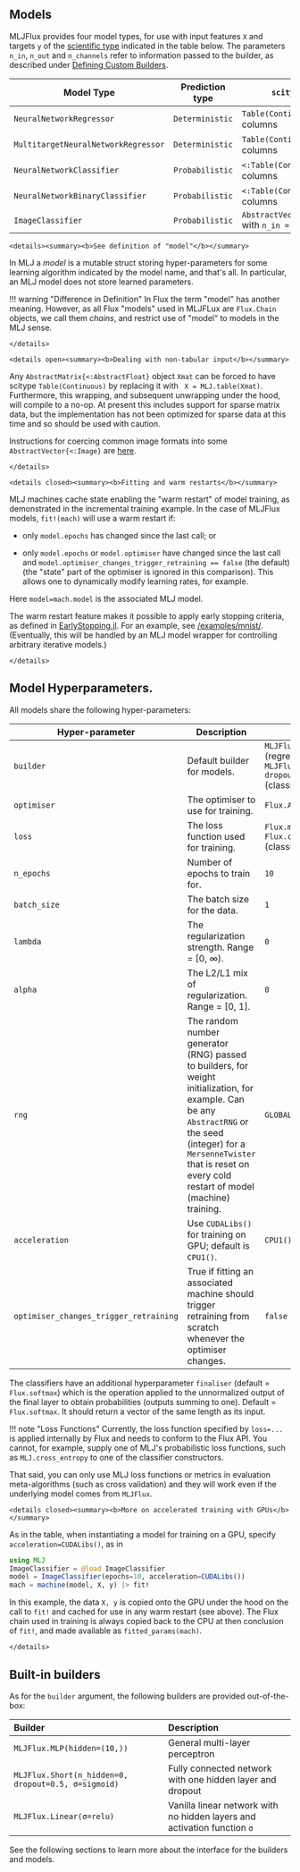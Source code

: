 ## Models

MLJFlux provides four model types, for use with input features `X` and
targets `y` of the [scientific
type](https://alan-turing-institute.github.io/MLJScientificTypes.jl/dev/)
indicated in the table below. The parameters `n_in`, `n_out` and `n_channels`
refer to information passed to the builder, as described under
[Defining Custom Builders](@ref).

Model Type | Prediction type | `scitype(X) <: _` | `scitype(y) <: _`
-----------|-----------------|---------------|----------------------------
`NeuralNetworkRegressor` | `Deterministic` | `Table(Continuous)` with `n_in` columns | `AbstractVector{<:Continuous)` (`n_out = 1`)
`MultitargetNeuralNetworkRegressor` | `Deterministic` | `Table(Continuous)` with `n_in` columns | `<: Table(Continuous)` with `n_out` columns
`NeuralNetworkClassifier` | `Probabilistic` | `<:Table(Continuous)` with `n_in` columns | `AbstractVector{<:Finite}` with `n_out` classes
`NeuralNetworkBinaryClassifier` | `Probabilistic` | `<:Table(Continuous)` with `n_in` columns | `AbstractVector{<:Finite{2}}` (`n_out = 2`)
`ImageClassifier` | `Probabilistic` | `AbstractVector(<:Image{W,H})` with `n_in = (W, H)` | `AbstractVector{<:Finite}` with `n_out` classes


```@raw html
<details><summary><b>See definition of "model"</b></summary>
```
In MLJ a *model* is a mutable struct storing hyper-parameters for some
learning algorithm indicated by the model name, and that's all. In
particular, an MLJ model does not store learned parameters.

!!! warning "Difference in Definition"
    In Flux the term "model" has another meaning. However, as all
    Flux "models" used in MLJFLux are `Flux.Chain` objects, we call them
    *chains*, and restrict use of "model" to models in the MLJ sense.

```@raw html
</details>
```

```@raw html
<details open><summary><b>Dealing with non-tabular input</b></summary>
```
Any `AbstractMatrix{<:AbstractFloat}` object `Xmat` can be forced to
have scitype `Table(Continuous)` by replacing it with ` X =
MLJ.table(Xmat)`. Furthermore, this wrapping, and subsequent
unwrapping under the hood, will compile to a no-op. At present this
includes support for sparse matrix data, but the implementation has
not been optimized for sparse data at this time and so should be used
with caution.

Instructions for coercing common image formats into some
`AbstractVector{<:Image}` are
[here](https://juliaai.github.io/ScientificTypes.jl/dev/#Type-coercion-for-image-data).
```@raw html
</details>
```

```@raw html
<details closed><summary><b>Fitting and warm restarts</b></summary>
```
MLJ machines cache state enabling the "warm restart" of model
training, as demonstrated in the incremental training example. In the case of MLJFlux
models, `fit!(mach)` will use a warm restart if:

- only `model.epochs` has changed since the last call; or

- only `model.epochs` or `model.optimiser` have changed since the last
  call and `model.optimiser_changes_trigger_retraining == false` (the
  default) (the "state" part of the optimiser is ignored in this
  comparison). This allows one to dynamically modify learning rates,
  for example.

Here `model=mach.model` is the associated MLJ model.

The warm restart feature makes it possible to apply early stopping
criteria, as defined in
[EarlyStopping.jl](https://github.com/ablaom/EarlyStopping.jl). For an
example, see [/examples/mnist/](/examples/mnist/). (Eventually, this
will be handled by an MLJ model wrapper for controlling arbitrary
iterative models.)
```@raw html
</details>
```



## Model Hyperparameters.

All models share the following hyper-parameters:

| Hyper-parameter                        | Description                                                                                                                                                                                                                          | Default                                                                                                   |
|----------------------------------------|--------------------------------------------------------------------------------------------------------------------------------------------------------------------------------------------------------------------------------------|-----------------------------------------------------------------------------------------------------------|
| `builder`                              | Default builder for models.                                                                                                                                                                                                          | `MLJFlux.Linear(σ=Flux.relu)` (regressors) or `MLJFlux.Short(n_hidden=0, dropout=0.5, σ=Flux.σ)` (classifiers) |
| `optimiser`                            | The optimiser to use for training.                                                                                                                                                                                                   | `Flux.ADAM()`                                                                                              |
| `loss`                                 | The loss function used for training.                                                                                                                                                                                                 | `Flux.mse` (regressors) and `Flux.crossentropy` (classifiers)                                             |
| `n_epochs`                             | Number of epochs to train for.                                                                                                                                                                                                       | `10`                                                                                                       |
| `batch_size`                           | The batch size for the data.                                                                                                                                                                                                         | `1`                                                                                                        |
| `lambda`                               | The regularization strength. Range = [0, ∞).                                                                                                                                                                                         | `0`                                                                                                        |
| `alpha`                                | The L2/L1 mix of regularization. Range = [0, 1].                                                                                                                                                                                     | `0`                                                                                                        |
| `rng`                                  | The random number generator (RNG) passed to builders, for weight initialization, for example. Can be any `AbstractRNG` or the seed (integer) for a `MersenneTwister` that is reset on every cold restart of model (machine) training. | `GLOBAL_RNG`                                                                                               |
| `acceleration`                         | Use `CUDALibs()` for training on GPU; default is `CPU1()`.                                                                                                                                                                            | `CPU1()`                                                                                                   |
| `optimiser_changes_trigger_retraining` | True if fitting an associated machine should trigger retraining from scratch whenever the optimiser changes.                                                                                                                          | `false`                                                                                                    |


The classifiers have an additional hyperparameter `finaliser` (default
= `Flux.softmax`) which is the operation applied to the unnormalized
output of the final layer to obtain probabilities (outputs summing to
one). Default = `Flux.softmax`. It should return a vector of the same
length as its input.

!!! note "Loss Functions"
    Currently, the loss function specified by `loss=...` is applied
    internally by Flux and needs to conform to the Flux API. You cannot,
    for example, supply one of MLJ's probabilistic loss functions, such as
    `MLJ.cross_entropy` to one of the classifier constructors. 

That said, you can only use MLJ loss functions or metrics in evaluation meta-algorithms (such as cross validation) and they will work even if the underlying model comes from `MLJFlux`.

```@raw html
<details closed><summary><b>More on accelerated training with GPUs</b></summary>
```
As in the table, when instantiating a model for training on a GPU, specify
`acceleration=CUDALibs()`, as in

```julia
using MLJ
ImageClassifier = @load ImageClassifier
model = ImageClassifier(epochs=10, acceleration=CUDALibs())
mach = machine(model, X, y) |> fit!
```

In this example, the data `X, y` is copied onto the GPU under the hood
on the call to `fit!` and cached for use in any warm restart (see
above). The Flux chain used in training is always copied back to the
CPU at then conclusion of `fit!`, and made available as
`fitted_params(mach)`.
```@raw html
</details>
```


## Built-in builders

As for the `builder` argument, the following builders are provided out-of-the-box:

|Builder                   | Description                                          |
|:-------------------------|:-----------------------------------------------------|
| `MLJFlux.MLP(hidden=(10,))`  | General multi-layer perceptron |
| `MLJFlux.Short(n_hidden=0, dropout=0.5, σ=sigmoid)` | Fully connected network with one hidden layer and dropout|
| `MLJFlux.Linear(σ=relu)` | Vanilla linear network with no hidden layers and activation function `σ` |

See the following sections to learn more about the interface for the builders and models.
